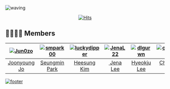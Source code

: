 ![waving](https://capsule-render.vercel.app/api?type=waving&height=300&text=K-SW%20SLAMDUNK&desc=2024%20Spring%20in%20Purdue%20University&fontAlign=50&fontAlignY=40&color=gradient)

<div align = "center">

[![Hits](https://hits.seeyoufarm.com/api/count/incr/badge.svg?url=https://github.com/K-SW-SLAMDUNK&count_bg=%23000000&title_bg=%23555555&icon=github.svg&icon_color=%23E7E7E7&title=SLAMDUNK&edge_flat=false)](https://hits.seeyoufarm.com)
</div>

## 👨‍👩‍👧‍👦 Members
| [![Jun0zo](https://avatars.githubusercontent.com/u/37208901?v=4)](https://github.com/Jun0zo) | [![smpark00](https://avatars.githubusercontent.com/u/126854215?v=4)](https://github.com/smpark00) | [![luckydipper](https://avatars.githubusercontent.com/u/65158138?v=4)](https://github.com/luckydipper) | [![JenaL22](https://avatars.githubusercontent.com/u/156327634?v=4)](https://github.com/JenaL22) | [![dlgurwn](https://avatars.githubusercontent.com/u/164037157?v=4)](https://github.com/dlgurwn) | [![chang9906](https://avatars.githubusercontent.com/u/128320610?v=4)](https://github.com/chang9906) | [![cmorales20](https://avatars.githubusercontent.com/u/41304952?v=4)](https://github.com/cmorales20) |
|:---:|:---:|:---:|:---:|:---:|:---:|:---:|
| [Joonyoung Jo](https://github.com/Jun0zo) | [Seungmin Park](http://github.com/smpark00) | [Heesung Kim](https://github.com/luckydipper) | [&nbsp;Jena Lee](https://github.com/JenaL22) | [Hyeokju Lee](https://github.com/dlgurwn) | [Changjun Kim](https://github.com/chang9906) | [Cat Morales](https://github.com/cmorales20) |

[![footer](https://capsule-render.vercel.app/api?type=waving&color=gradient&customColorList=4&animation=fadeIn&section=footer)](https://github.com/K-SW-SLAMDUNK) 
